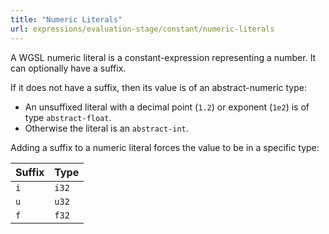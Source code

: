 ```yaml
---
title: "Numeric Literals"
url: expressions/evaluation-stage/constant/numeric-literals
---
```


A WGSL numeric literal is a constant-expression representing a number.
It can optionally have a suffix.

If it does not have a suffix, then its value is of an abstract-numeric type:

* An unsuffixed literal with a decimal point (`1.2`) or exponent (`1e2`) is of type `abstract-float`.
* Otherwise the literal is an `abstract-int`.

Adding a suffix to a numeric literal forces the value to be in a specific type:

<div class='suffix-table'>

| Suffix | Type  |
|--------|-------|
| `i`    | `i32` |
| `u`    | `u32` |
| `f`    | `f32` |

</div>
